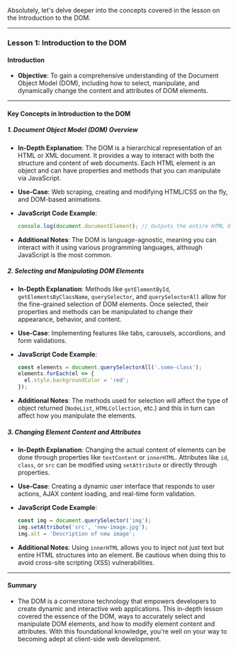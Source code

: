 Absolutely, let's delve deeper into the concepts covered in the lesson on the Introduction to the DOM.

---

### Lesson 1: Introduction to the DOM

#### Introduction
- **Objective**: To gain a comprehensive understanding of the Document Object Model (DOM), including how to select, manipulate, and dynamically change the content and attributes of DOM elements.

---

#### Key Concepts in Introduction to the DOM

##### 1. Document Object Model (DOM) Overview
- **In-Depth Explanation**: The DOM is a hierarchical representation of an HTML or XML document. It provides a way to interact with both the structure and content of web documents. Each HTML element is an object and can have properties and methods that you can manipulate via JavaScript.
  
- **Use-Case**: Web scraping, creating and modifying HTML/CSS on the fly, and DOM-based animations.
- **JavaScript Code Example**:
  ```javascript
  console.log(document.documentElement); // Outputs the entire HTML document
  ```
- **Additional Notes**: The DOM is language-agnostic, meaning you can interact with it using various programming languages, although JavaScript is the most common.

##### 2. Selecting and Manipulating DOM Elements
- **In-Depth Explanation**: Methods like `getElementById`, `getElementsByClassName`, `querySelector`, and `querySelectorAll` allow for the fine-grained selection of DOM elements. Once selected, their properties and methods can be manipulated to change their appearance, behavior, and content.
  
- **Use-Case**: Implementing features like tabs, carousels, accordions, and form validations.
- **JavaScript Code Example**:
  ```javascript
  const elements = document.querySelectorAll('.some-class');
  elements.forEach(el => {
    el.style.backgroundColor = 'red';
  });
  ```
- **Additional Notes**: The methods used for selection will affect the type of object returned (`NodeList`, `HTMLCollection`, etc.) and this in turn can affect how you manipulate the elements.

##### 3. Changing Element Content and Attributes
- **In-Depth Explanation**: Changing the actual content of elements can be done through properties like `textContent` or `innerHTML`. Attributes like `id`, `class`, or `src` can be modified using `setAttribute` or directly through properties.
  
- **Use-Case**: Creating a dynamic user interface that responds to user actions, AJAX content loading, and real-time form validation.
- **JavaScript Code Example**:
  ```javascript
  const img = document.querySelector('img');
  img.setAttribute('src', 'new-image.jpg');
  img.alt = 'Description of new image';
  ```
- **Additional Notes**: Using `innerHTML` allows you to inject not just text but entire HTML structures into an element. Be cautious when doing this to avoid cross-site scripting (XSS) vulnerabilities.

---

#### Summary
- The DOM is a cornerstone technology that empowers developers to create dynamic and interactive web applications. This in-depth lesson covered the essence of the DOM, ways to accurately select and manipulate DOM elements, and how to modify element content and attributes. With this foundational knowledge, you're well on your way to becoming adept at client-side web development.